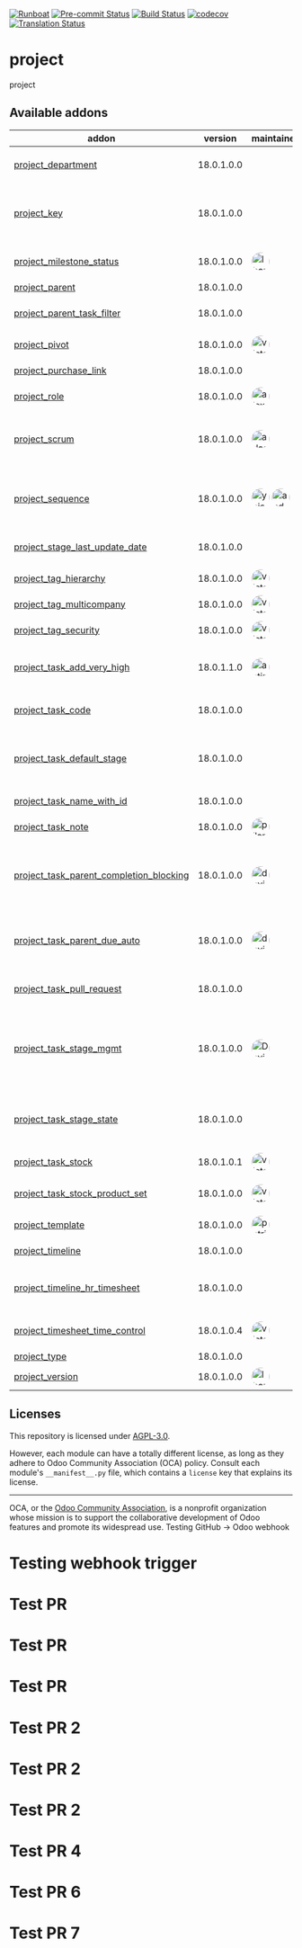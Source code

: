 
[![Runboat](https://img.shields.io/badge/runboat-Try%20me-875A7B.png)](https://runboat.odoo-community.org/builds?repo=OCA/project&target_branch=18.0)
[![Pre-commit Status](https://github.com/OCA/project/actions/workflows/pre-commit.yml/badge.svg?branch=18.0)](https://github.com/OCA/project/actions/workflows/pre-commit.yml?query=branch%3A18.0)
[![Build Status](https://github.com/OCA/project/actions/workflows/test.yml/badge.svg?branch=18.0)](https://github.com/OCA/project/actions/workflows/test.yml?query=branch%3A18.0)
[![codecov](https://codecov.io/gh/OCA/project/branch/18.0/graph/badge.svg)](https://codecov.io/gh/OCA/project)
[![Translation Status](https://translation.odoo-community.org/widgets/project-18-0/-/svg-badge.svg)](https://translation.odoo-community.org/engage/project-18-0/?utm_source=widget)

<!-- /!\ do not modify above this line -->

# project

project

<!-- /!\ do not modify below this line -->

<!-- prettier-ignore-start -->

[//]: # (addons)

Available addons
----------------
addon | version | maintainers | summary
--- | --- | --- | ---
[project_department](project_department/) | 18.0.1.0.0 |  | Project Department Categorization
[project_key](project_key/) | 18.0.1.0.0 |  | Module decorates projects and tasks with Project Key
[project_milestone_status](project_milestone_status/) | 18.0.1.0.0 | <a href='https://github.com/lbarry-apsl'><img src='https://github.com/lbarry-apsl.png' width='32' height='32' style='border-radius:50%;' alt='lbarry-apsl'/></a> | Project Milestone Status
[project_parent](project_parent/) | 18.0.1.0.0 |  | Project Parent
[project_parent_task_filter](project_parent_task_filter/) | 18.0.1.0.0 |  | Add a filter to show the parent tasks
[project_pivot](project_pivot/) | 18.0.1.0.0 | <a href='https://github.com/victoralmau'><img src='https://github.com/victoralmau.png' width='32' height='32' style='border-radius:50%;' alt='victoralmau'/></a> | Pivot view for projects
[project_purchase_link](project_purchase_link/) | 18.0.1.0.0 |  | Project Purchase Link
[project_role](project_role/) | 18.0.1.0.0 | <a href='https://github.com/alexey-pelykh'><img src='https://github.com/alexey-pelykh.png' width='32' height='32' style='border-radius:50%;' alt='alexey-pelykh'/></a> | Project role-based roster
[project_scrum](project_scrum/) | 18.0.1.0.0 | <a href='https://github.com/adasatorres'><img src='https://github.com/adasatorres.png' width='32' height='32' style='border-radius:50%;' alt='adasatorres'/></a> | This addon allow use the scrum methodology in projects
[project_sequence](project_sequence/) | 18.0.1.0.0 | <a href='https://github.com/yajo'><img src='https://github.com/yajo.png' width='32' height='32' style='border-radius:50%;' alt='yajo'/></a> <a href='https://github.com/anddago78'><img src='https://github.com/anddago78.png' width='32' height='32' style='border-radius:50%;' alt='anddago78'/></a> | Add a sequence field to projects, filled automatically
[project_stage_last_update_date](project_stage_last_update_date/) | 18.0.1.0.0 |  | Project Stage Last Update Date
[project_tag_hierarchy](project_tag_hierarchy/) | 18.0.1.0.0 | <a href='https://github.com/victoralmau'><img src='https://github.com/victoralmau.png' width='32' height='32' style='border-radius:50%;' alt='victoralmau'/></a> | Project Tag Hierarchy
[project_tag_multicompany](project_tag_multicompany/) | 18.0.1.0.0 | <a href='https://github.com/victoralmau'><img src='https://github.com/victoralmau.png' width='32' height='32' style='border-radius:50%;' alt='victoralmau'/></a> | Project Tag Multicompany
[project_tag_security](project_tag_security/) | 18.0.1.0.0 | <a href='https://github.com/victoralmau'><img src='https://github.com/victoralmau.png' width='32' height='32' style='border-radius:50%;' alt='victoralmau'/></a> | Project Tag Security
[project_task_add_very_high](project_task_add_very_high/) | 18.0.1.1.0 | <a href='https://github.com/astirpe'><img src='https://github.com/astirpe.png' width='32' height='32' style='border-radius:50%;' alt='astirpe'/></a> | Adds extra options 'High' and 'Very High' on tasks
[project_task_code](project_task_code/) | 18.0.1.0.0 |  | Sequential Code for Tasks
[project_task_default_stage](project_task_default_stage/) | 18.0.1.0.0 |  | Recovery default task stages for projects from v8
[project_task_name_with_id](project_task_name_with_id/) | 18.0.1.0.0 |  | Project Task Name with ID
[project_task_note](project_task_note/) | 18.0.1.0.0 | <a href='https://github.com/pilar-vargas'><img src='https://github.com/pilar-vargas.png' width='32' height='32' style='border-radius:50%;' alt='pilar-vargas'/></a> | Add notes in project tasks
[project_task_parent_completion_blocking](project_task_parent_completion_blocking/) | 18.0.1.0.0 | <a href='https://github.com/david-banon-tecnativa'><img src='https://github.com/david-banon-tecnativa.png' width='32' height='32' style='border-radius:50%;' alt='david-banon-tecnativa'/></a> | Prevents a task from being completed if any children task isn't.
[project_task_parent_due_auto](project_task_parent_due_auto/) | 18.0.1.0.0 | <a href='https://github.com/david-banon-tecnativa'><img src='https://github.com/david-banon-tecnativa.png' width='32' height='32' style='border-radius:50%;' alt='david-banon-tecnativa'/></a> | Recalculates parent task's due date when child task changes
[project_task_pull_request](project_task_pull_request/) | 18.0.1.0.0 |  | Adds a field for a PR URI to project tasks
[project_task_stage_mgmt](project_task_stage_mgmt/) | 18.0.1.0.0 | <a href='https://github.com/DavidJForgeFlow'><img src='https://github.com/DavidJForgeFlow.png' width='32' height='32' style='border-radius:50%;' alt='DavidJForgeFlow'/></a> | Allows to assign and create task stages on project creation wizard
[project_task_stage_state](project_task_stage_state/) | 18.0.1.0.0 |  | Restore State attribute removed from Project Stages in 8.0
[project_task_stock](project_task_stock/) | 18.0.1.0.1 | <a href='https://github.com/victoralmau'><img src='https://github.com/victoralmau.png' width='32' height='32' style='border-radius:50%;' alt='victoralmau'/></a> | Project Task Stock
[project_task_stock_product_set](project_task_stock_product_set/) | 18.0.1.0.0 | <a href='https://github.com/victoralmau'><img src='https://github.com/victoralmau.png' width='32' height='32' style='border-radius:50%;' alt='victoralmau'/></a> | Project Task Stock Product Set
[project_template](project_template/) | 18.0.1.0.0 | <a href='https://github.com/patrickrwilson'><img src='https://github.com/patrickrwilson.png' width='32' height='32' style='border-radius:50%;' alt='patrickrwilson'/></a> | Project Templates
[project_timeline](project_timeline/) | 18.0.1.0.0 |  | Timeline view for projects
[project_timeline_hr_timesheet](project_timeline_hr_timesheet/) | 18.0.1.0.0 |  | Shows the progress of tasks on the timeline view.
[project_timesheet_time_control](project_timesheet_time_control/) | 18.0.1.0.4 | <a href='https://github.com/victoralmau'><img src='https://github.com/victoralmau.png' width='32' height='32' style='border-radius:50%;' alt='victoralmau'/></a> | Project timesheet time control
[project_type](project_type/) | 18.0.1.0.0 |  | Project Types
[project_version](project_version/) | 18.0.1.0.0 | <a href='https://github.com/lbarry-apsl'><img src='https://github.com/lbarry-apsl.png' width='32' height='32' style='border-radius:50%;' alt='lbarry-apsl'/></a> | Project Version

[//]: # (end addons)

<!-- prettier-ignore-end -->

## Licenses

This repository is licensed under [AGPL-3.0](LICENSE).

However, each module can have a totally different license, as long as they adhere to Odoo Community Association (OCA)
policy. Consult each module's `__manifest__.py` file, which contains a `license` key
that explains its license.

----
OCA, or the [Odoo Community Association](http://odoo-community.org/), is a nonprofit
organization whose mission is to support the collaborative development of Odoo features
and promote its widespread use.
Testing GitHub → Odoo webhook
# Testing webhook trigger
# Test PR
# Test PR
# Test PR
# Test PR 2
# Test PR 2
# Test PR 2
# Test PR 4
# Test PR 6
# Test PR 7
